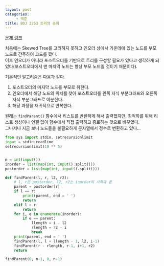 ```yaml
---
layout: post
categories:
     - 백준
title: BOJ 2263 트리의 순회
---
```


[문제 링크](https://www.acmicpc.net/problem/2263)

처음에는 Skewed Tree를 고려하지 못하고 인오더 상에서 가운데에 있는 노드를 부모 노드로 간주하여 코드를 짰다.  
이후 인오더가 아니라 포스트오더를 기반으로 트리를 구성할 필요가 있다고 생각하게 되었다(포스트오더에서 맨 마지막 노드는 항상 부모 노드일 것이기 때문이다).  

기본적인 알고리즘은 다음과 같다.  
1. 포스트오더의 마지막 노드를 부모로 취한다.
2. 인오더에서 해당 노드의 위치를 찾아 포스트오더를 왼쪽 자식 부분그래프와 오른쪽 자식 부분그래프로 이분한다.
3. 해당 과정을 재귀적으로 반복한다.

원래는 `findParent()` 함수에서 리스트를 반환하게 해서 출력했지만, 최적화를 위해 리스트 생성이나 연결 없이 함수에서 직접 출력하고 종료하는 것으로 바꾸었다.  
그나저나 지금 보니 노드들을 불필요하게 문자열에서 정수로 변환하고 있다...

```python
from sys import stdin, setrecursionlimit
input = stdin.readline
setrecursionlimit(10 ** 5)


n = int(input())
inorder = list(map(int, input().split()))
postorder = list(map(int, input().split()))

def findParent(l, r, l2, r2):
    # l, r은 postorder, l2, r2는 inorder의 시작과 끝
    parent = postorder[r]
    if l == r:
        print(parent, end = ' ')
        return
    elif l > r:
        return
    for i, e in enumerate(inorder):
        if e == parent:
            llength = i - l2
            rlength = r2 - i
            break
    print(parent, end = ' ')
    findParent(l, l + llength - 1, l2, i-1)
    findParent(r - rlength, r-1, i+1, r2)
    return

findParent(0, n-1, 0, n-1)
```
